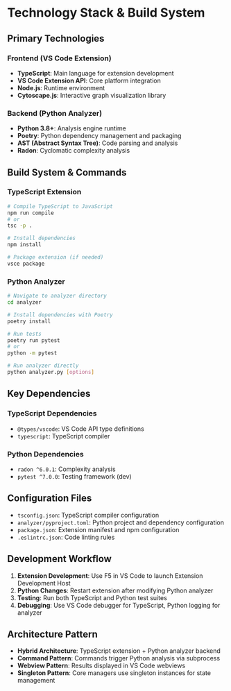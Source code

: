 # Technology Stack & Build System

## Primary Technologies

### Frontend (VS Code Extension)

- **TypeScript**: Main language for extension development
- **VS Code Extension API**: Core platform integration
- **Node.js**: Runtime environment
- **Cytoscape.js**: Interactive graph visualization library

### Backend (Python Analyzer)

- **Python 3.8+**: Analysis engine runtime
- **Poetry**: Python dependency management and packaging
- **AST (Abstract Syntax Tree)**: Code parsing and analysis
- **Radon**: Cyclomatic complexity analysis

## Build System & Commands

### TypeScript Extension

```bash
# Compile TypeScript to JavaScript
npm run compile
# or
tsc -p .

# Install dependencies
npm install

# Package extension (if needed)
vsce package
```

### Python Analyzer

```bash
# Navigate to analyzer directory
cd analyzer

# Install dependencies with Poetry
poetry install

# Run tests
poetry run pytest
# or
python -m pytest

# Run analyzer directly
python analyzer.py [options]
```

## Key Dependencies

### TypeScript Dependencies

- `@types/vscode`: VS Code API type definitions
- `typescript`: TypeScript compiler

### Python Dependencies

- `radon ^6.0.1`: Complexity analysis
- `pytest ^7.0.0`: Testing framework (dev)

## Configuration Files

- `tsconfig.json`: TypeScript compiler configuration
- `analyzer/pyproject.toml`: Python project and dependency configuration
- `package.json`: Extension manifest and npm configuration
- `.eslintrc.json`: Code linting rules

## Development Workflow

1. **Extension Development**: Use F5 in VS Code to launch Extension Development Host
2. **Python Changes**: Restart extension after modifying Python analyzer
3. **Testing**: Run both TypeScript and Python test suites
4. **Debugging**: Use VS Code debugger for TypeScript, Python logging for analyzer

## Architecture Pattern

- **Hybrid Architecture**: TypeScript extension + Python analyzer backend
- **Command Pattern**: Commands trigger Python analysis via subprocess
- **Webview Pattern**: Results displayed in VS Code webviews
- **Singleton Pattern**: Core managers use singleton instances for state management
